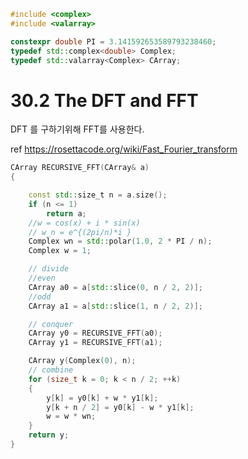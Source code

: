 

```C++
#include <complex>
#include <valarray>

constexpr double PI = 3.141592653589793238460;
typedef std::complex<double> Complex;
typedef std::valarray<Complex> CArray;
```



# 30.2 The DFT and FFT

DFT 를 구하기위해 FFT를 사용한다.

ref
<https://rosettacode.org/wiki/Fast_Fourier_transform>


```C++
CArray RECURSIVE_FFT(CArray& a)
{

	const std::size_t n = a.size();
	if (n <= 1)
		return a;
	//w = cos(x) + i * sin(x)
	// w_n = e^{(2pi/n)*i }
	Complex wn = std::polar(1.0, 2 * PI / n);
	Complex w = 1;

	// divide
	//even
	CArray a0 = a[std::slice(0, n / 2, 2)];
	//odd
	CArray a1 = a[std::slice(1, n / 2, 2)];

	// conquer
	CArray y0 = RECURSIVE_FFT(a0);
	CArray y1 = RECURSIVE_FFT(a1);

	CArray y(Complex(0), n);
	// combine
	for (size_t k = 0; k < n / 2; ++k)
	{
		y[k] = y0[k] + w * y1[k];
		y[k + n / 2] = y0[k] - w * y1[k];
		w = w * wn;
	}
	return y;
}
```

```C++


```